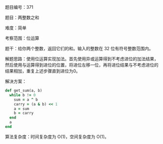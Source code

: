 题目编号：371

题目：两整数之和

难度：简单

考察范围：位运算

题干：给你两个整数，返回它们的和。输入的整数在 32 位有符号整数范围内。

解题思路：使用位运算实现加法。首先使用异或运算得到不考虑进位的加法结果，然后使用与运算得到进位的位置，将进位左移一位，再将进位结果与不考虑进位的结果相加，重复上述步骤直到进位为0。

解决方案：

```ruby
def get_sum(a, b)
  while b != 0
    sum = a ^ b
    carry = (a & b) << 1
    a = sum
    b = carry
  end
  a
end
```

算法复杂度：时间复杂度为 O(1)，空间复杂度为 O(1)。